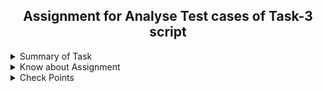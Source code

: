 <h2 align="center">Assignment for Analyse Test cases of Task-3 script</h2> 
<details>
  <summary> Summary of Task </summary>
  <ul>
    <br>
    <li> Create a Script to analyse Test cases of the Task-3 script to assure reliability</li>
  </ul>
</details>

<details>
  <summary> Know about Assignment </summary>
  <ul>
    <br>
    <li> Create a Script to analyse Test cases of the Task-3 </li>
    <li> Script should be also run  on others person linux machine. </li>
    <li> Check CSV files successfully download or not. </li>
    <li> Check CSV files successfully rename or not. </li>
    <li> Check after adding any column required output change or not. </li>
    <li> Check after adding any row required output change or not.  </li>
    <li> Check all Logs successfully genrated in  log file or not .  </li>
    <li> Check all desired output(name, average,sum)  match or not. </li>
  </ul>
</details>

<details>
  <summary> Check Points </summary>
  
  |Test Cases|Check Points|Remarks|Pass|Fail|
   |:----:|:----:|:----:|:----:|:----:|
   |1|Script should be also run  on others person linux machine|--|--|--|
   |2|Check CSV files successfully download or not.|--|--|--|
   |3|Script should be also run  on others person linux machine|--|--|--|
   |4|Check CSV files successfully rename or not.|--|--|--|
   |5|Check after adding any column required output change or not.|--|--|--|
   |6|Check all Logs successfully genrated in  log file or not .|--|--|--|
   |7|Check all desired output(name, average,sum)  match or not.|--|--|--|
  
</details>

